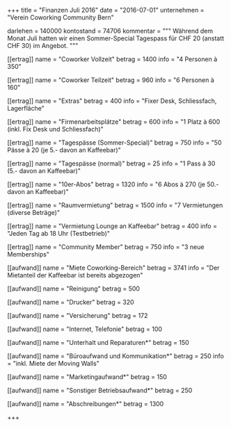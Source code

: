 +++
title = "Finanzen Juli 2016"
date = "2016-07-01"
unternehmen = "Verein Coworking Community Bern"

darlehen = 140000
kontostand = 74706
kommentar = """
Während dem Monat Juli hatten wir einen Sommer-Special Tagespass für CHF 20 (anstatt CHF 30) im Angebot.
"""

[[ertrag]]
name = "Coworker Vollzeit"
betrag = 1400
info = "4 Personen à 350"

[[ertrag]]
name = "Coworker Teilzeit"
betrag = 960
info = "6 Personen à 160"

[[ertrag]]
name = "Extras"
betrag = 400
info = "Fixer Desk, Schliessfach, Lagerfläche"

[[ertrag]]
name = "Firmenarbeitsplätze"
betrag = 600
info = "1 Platz à 600 (inkl. Fix Desk und Schliessfach)"

[[ertrag]]
name = "Tagespässe (Sommer-Special)"
betrag = 750
info = "50 Pässe à 20 (je 5.- davon an Kaffeebar)"

[[ertrag]]
name = "Tagespässe (normal)"
betrag = 25
info = "1 Pass à 30 (5.- davon an Kaffeebar)"

[[ertrag]]
name = "10er-Abos"
betrag = 1320
info = "6 Abos à 270 (je 50.- davon an Kaffeebar)"

[[ertrag]]
name = "Raumvermietung"
betrag = 1500
info = "7 Vermietungen (diverse Beträge)"

[[ertrag]]
name = "Vermietung Lounge an Kaffeebar"
betrag = 400
info = "Jeden Tag ab 18 Uhr (Testbetrieb)"

[[ertrag]]
name = "Community Member"
betrag = 750
info = "3 neue Memberships"


[[aufwand]]
name = "Miete Coworking-Bereich"
betrag = 3741
info = "Der Mietanteil der Kaffeebar ist bereits abgezogen"

[[aufwand]]
name = "Reinigung"
betrag = 500

[[aufwand]]
name = "Drucker"
betrag = 320

[[aufwand]]
name = "Versicherung"
betrag = 172

[[aufwand]]
name = "Internet, Telefonie"
betrag = 100

[[aufwand]]
name = "Unterhalt und Reparaturen*"
betrag = 150

[[aufwand]]
name = "Büroaufwand und Kommunikation*"
betrag = 250
info = "inkl. Miete der Moving Walls"

[[aufwand]]
name = "Marketingaufwand*"
betrag = 150

[[aufwand]]
name = "Sonstiger Betriebsaufwand*"
betrag = 250

[[aufwand]]
name = "Abschreibungen*"
betrag = 1300

+++
